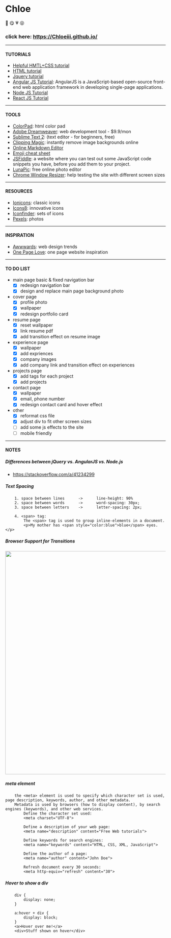 # Chloe
:girl: :yum: :heartpulse: :stuck_out_tongue_closed_eyes:
### click here: https://Chloeiii.github.io/
----

#### TUTORIALS
* [Helpful HMTL+CSS tutorial](https://www.w3.org/Style/Examples/011/firstcss.en.html)    
* [HTML tutorial](https://www.w3schools.com/html/html_intro.asp)    
* [Jquery tutorial](https://www.w3schools.com/JQuery/)    
* [Angular JS Tutorial](https://www.w3schools.com/angular/default.asp): AngularJS is a JavaScript-based open-source front-end web application framework in developing single-page applications.
* [Node JS Tutorial](https://www.w3schools.com/nodejs/default.asp)
* [React JS Tutorial](https://www.tutorialspoint.com/reactjs/index.htm)
---- 

#### TOOLS
* [ColorPad](http://htmlcolorcodes.com/): html color pad   
* [Adobe Dreamweaver](http://www.adobe.com/cn/products/dreamweaver/free-trial-download.html): web development tool - $9.9/mon  
* [Sublime Text 2](https://www.sublimetext.com/2): (text editor - for beginners, free)   
* [Clipping Magic](https://clippingmagic.com/): instantly remove image backgrounds online
* [Online Markdown Editor](https://stackedit.io/app)
* [Emoji cheat sheet](https://www.webpagefx.com/tools/emoji-cheat-sheet/)
* [JSFiddle](https://jsfiddle.net/): a website where you can test out some JavaScript code snippets you have, before you add them to your project.
* [LunaPic](https://www194.lunapic.com/editor/): free online photo editor
* [Chrome Window Resizer](https://chrome.google.com/webstore/detail/window-resizer/kkelicaakdanhinjdeammmilcgefonfh/related?hl=zh-CN): help testing the site with different screen sizes
----

#### RESOURCES
* [Ionicons](https://github.com/ionic-team/ionicons): classic icons  
* [Icons8](https://icons8.com/icon/set/nav-bar/all): innovative icons  
* [Iconfinder](https://www.iconfinder.com/): sets of icons
* [Pexels](https://www.pexels.com/): photos
----

#### INSPIRATION
* [Awwwards](https://www.awwwards.com/): web design trends   
* [One Page Love](https://onepagelove.com/): one page website inspiration  
----

#### TO DO LIST
* main page basic & fixed navigation bar 
	- [x] redesign navigation bar
	- [x] design and replace main page background photo    
* cover page
	- [x] profile photo
	- [x] wallpaper
	- [x] redesign portfolio card
* resume page
	- [x] reset wallpaper  
	- [x] link resume pdf
	- [x] add transition effect on resume image
* experience page  
	- [x] wallpaper
	- [x] add expriences
	- [x] company images
	- [x] add company link and transition effect on experiences 
* projects page 
	- [x] add tags for each project
	- [x] add projects
* contact page
	- [x] wallpaper
	- [x] email, phone number
	- [x] redesign contact card and hover effect
* other
	- [x] reformat css file
	- [x] adjust div to fit other screen sizes
	- [ ] add some js effects to the site
	- [ ] mobile friendly
----  

#### NOTES
##### Differences between jQuery vs. AngularJS vs. Node.js
* https://stackoverflow.com/a/41234299

##### Text Spacing
		1. space between lines 		-> 		line-height: 90%
		2. space between words 		-> 		word-spacing: 30px;
		3. space between letters 	-> 		letter-spacing: 2px;

		4. <span> tag:
			The <span> tag is used to group inline-elements in a document.
			<p>My mother has <span style="color:blue">blue</span> eyes.</p>

##### Browser Support for Transitions
<img src="http://designshack.co.uk/wp-content/uploads/photoswap-3.jpg" width="700">

##### meta element
		the <meta> element is used to specify which character set is used, page description, keywords, author, and other metadata.
		Metadata is used by browsers (how to display content), by search engines (keywords), and other web services.
			Define the character set used:
			<meta charset="UTF-8">
			
			Define a description of your web page:
			<meta name="description" content="Free Web tutorials">
			
			Define keywords for search engines:
			<meta name="keywords" content="HTML, CSS, XML, JavaScript">
			
			Define the author of a page:
			<meta name="author" content="John Doe">
			
			Refresh document every 30 seconds:
			<meta http-equiv="refresh" content="30">

##### Hover to show a div
		div {
		    display: none;
		}
		    
		a:hover + div {
		    display: block;
		}
		<a>Hover over me!</a>
		<div>Stuff shown on hover</div>

